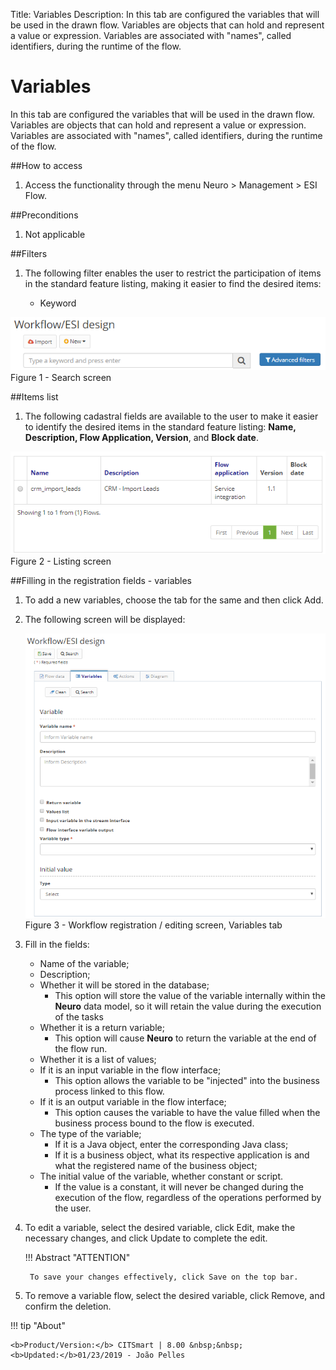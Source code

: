 Title: Variables
Description: In this tab are configured the variables that will be used in the drawn flow. Variables are objects that can hold and represent a value or expression. Variables are associated with "names", called identifiers, during the runtime of the flow.  
# Variables  

In this tab are configured the variables that will be used in the drawn flow. Variables are objects that can hold and represent a value or expression. Variables are associated with "names", called identifiers, during the runtime of the flow.  

##How to access  

1. Access the functionality through the menu Neuro > Management > ESI Flow.  

##Preconditions  

1. Not applicable  

##Filters  

1. The following filter enables the user to restrict the participation of items in the standard feature listing, making it easier to find the desired items:  

    * Keyword  

![Screenshot](images/Variables-fig01.png)  
Figure 1 - Search screen

##Items list  

1. The following cadastral fields are available to the user to make it easier to identify the desired items in the standard feature listing: **Name, Description, Flow Application, Version**, and **Block date**.

![Screenshot](images/Variables-fig02.png)    
Figure 2 - Listing screen  

##Filling in the registration fields - variables  

1. To add a new variables, choose the tab for the same and then click Add.  
2. The following screen will be displayed:  

    ![Screenshot](images/Variables-fig03.png)   
    Figure 3 - Workflow registration / editing screen, Variables tab  

3. Fill in the fields:  

    - Name of the variable;  
    - Description;  
    - Whether it will be stored in the database;  
	    - This option will store the value of the variable internally within the **Neuro** data model, so it will retain the value     during the execution of the tasks  
    - Whether it is a return variable;  
	    - This option will cause **Neuro** to return the variable at the end of the flow run.  
    - Whether it is a list of values;  
    - If it is an input variable in the flow interface;  
	    - This option allows the variable to be "injected" into the business process linked to this flow.  
    - If it is an output variable in the flow interface;  
	    - This option causes the variable to have the value filled when the business process bound to the flow is executed.  
    - The type of the variable;  
	    - If it is a Java object, enter the corresponding Java class;  
	    - If it is a business object, what its respective application is and what the registered name of the business object;  
    - The initial value of the variable, whether constant or script.  
	    - If the value is a constant, it will never be changed during the execution of the flow, regardless of the operations    performed by the user.  

4. To edit a variable, select the desired variable, click Edit, make the necessary changes, and click Update to complete the edit.  

    !!! Abstract "ATTENTION"  

        To save your changes effectively, click Save on the top bar. 

5. To remove a variable flow, select the desired variable, click Remove, and confirm the deletion.
	


!!! tip "About"

    <b>Product/Version:</b> CITSmart | 8.00 &nbsp;&nbsp;
    <b>Updated:</b>01/23/2019 - João Pelles  


